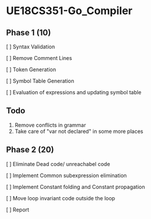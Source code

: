 # UE18CS351-Go_Compiler

## Phase 1 (10)
[ ] Syntax Validation

[ ] Remove Comment Lines

[ ] Token Generation

[ ] Symbol Table Generation

[ ] Evaluation of expressions and updating symbol table

## Todo
1. Remove conflicts in grammar
2. Take care of "var not declared" in some more places

## Phase 2 (20)
[ ] Eliminate Dead code/ unreachabel code

[ ] Implement Common subexpression elimination

[ ] Implement Constant folding and Constant propagation

[ ] Move loop invariant code outside the loop

[ ] Report
